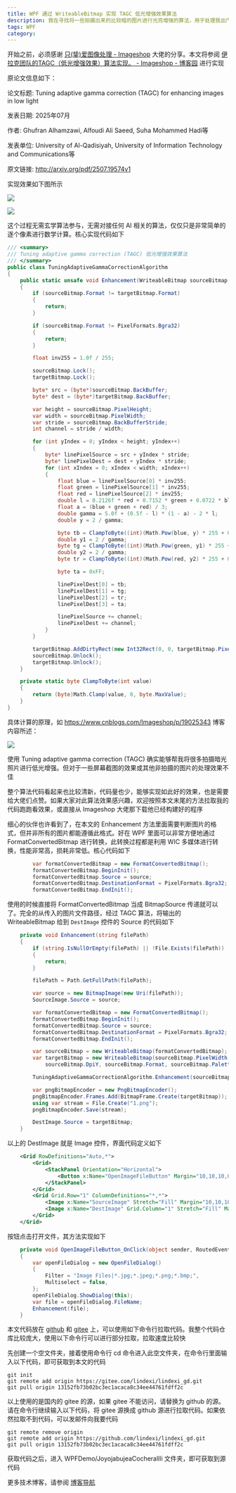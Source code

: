 ```yaml
---
title: WPF 通过 WriteableBitmap 实现 TAGC 低光增强效果算法
description: 我在寻找将一些拍摄出来的比较暗的图片进行光亮增强的算法，用于处理我出门拍的一些照片。我从博客园找到了 Imageshop 大佬记录的伊拉克团队的TAGC（低光增强效果）算法实现，通过阅读大佬的博客和对应的论文，基于 WPF 的 WriteableBitmap 实现 TAGC 低光增强效果算法
tags: WPF
category: 
---
```


<!-- CreateTime:2025/09/17 07:28:07 -->

<!-- 发布 -->
<!-- 博客 -->

开始之前，必须感谢 [只(挚)爱图像处理 - Imageshop](https://www.cnblogs.com/Imageshop ) 大佬的分享。本文将参阅 [伊拉克团队的TAGC（低光增强效果）算法实现。 - Imageshop - 博客园](https://www.cnblogs.com/Imageshop/p/19025343 ) 进行实现

原论文信息如下：

论文标题: Tuning adaptive gamma correction (TAGC) for enhancing images in low light

发表日期: 2025年07月

作者: Ghufran Alhamzawi, Alfoudi Ali Saeed, Suha Mohammed Hadi等

发表单位: University of Al-Qadisiyah, University of Information Technology and Communications等

原文链接: <http://arxiv.org/pdf/2507.19574v1>

实现效果如下图所示

<!-- ![](image/WPF 通过 WriteableBitmap 实现 TAGC 低光增强效果算法/WPF 通过 WriteableBitmap 实现 TAGC 低光增强效果算法0.png) -->
![](https://img2024.cnblogs.com/blog/1080237/202509/1080237-20250917072951149-1102213163.png)

<!-- ![](image/WPF 通过 WriteableBitmap 实现 TAGC 低光增强效果算法/WPF 通过 WriteableBitmap 实现 TAGC 低光增强效果算法1.png) -->
![](https://img2024.cnblogs.com/blog/1080237/202509/1080237-20250917072951510-400412135.png)

这个过程无需玄学算法参与，无需对接任何 AI 相关的算法，仅仅只是非常简单的逐个像素进行数学计算。核心实现代码如下

```csharp
/// <summary>
/// Tuning adaptive gamma correction (TAGC) 低光增强效果算法
/// </summary>
public class TuningAdaptiveGammaCorrectionAlgorithm
{
    public static unsafe void Enhancement(WriteableBitmap sourceBitmap, WriteableBitmap targetBitmap)
    {
        if (sourceBitmap.Format != targetBitmap.Format)
        {
            return;
        }

        if (sourceBitmap.Format != PixelFormats.Bgra32)
        {
            return;
        }

        float inv255 = 1.0f / 255;

        sourceBitmap.Lock();
        targetBitmap.Lock();

        byte* src = (byte*)sourceBitmap.BackBuffer;
        byte* dest = (byte*)targetBitmap.BackBuffer;

        var height = sourceBitmap.PixelHeight;
        var width = sourceBitmap.PixelWidth;
        var stride = sourceBitmap.BackBufferStride;
        int channel = stride / width;

        for (int yIndex = 0; yIndex < height; yIndex++)
        {
            byte* linePixelSource = src + yIndex * stride;
            byte* linePixelDest = dest + yIndex * stride;
            for (int xIndex = 0; xIndex < width; xIndex++)
            {
                float blue = linePixelSource[0] * inv255;
                float green = linePixelSource[1] * inv255;
                float red = linePixelSource[2] * inv255;
                double l = 0.2126f * red + 0.7152 * green + 0.0722 * blue;
                float a = (blue + green + red) / 3;
                double gamma = 5.0f + (0.5f - l) * (1 - a) - 2 * l;
                double y = 2 / gamma;

                byte tb = ClampToByte((int)(Math.Pow(blue, y) * 255 + 0.4999999f));
                double y1 = 2 / gamma;
                byte tg = ClampToByte((int)(Math.Pow(green, y1) * 255 + 0.4999999f));
                double y2 = 2 / gamma;
                byte tr = ClampToByte((int)(Math.Pow(red, y2) * 255 + 0.4999999f));

                byte ta = 0xFF;

                linePixelDest[0] = tb;
                linePixelDest[1] = tg;
                linePixelDest[2] = tr;
                linePixelDest[3] = ta;

                linePixelSource += channel;
                linePixelDest += channel;
            }
        }

        targetBitmap.AddDirtyRect(new Int32Rect(0, 0, targetBitmap.PixelWidth, targetBitmap.PixelHeight));
        sourceBitmap.Unlock();
        targetBitmap.Unlock();
    }

    private static byte ClampToByte(int value)
    {
        return (byte)Math.Clamp(value, 0, byte.MaxValue);
    }
}
```

具体计算的原理，如 <https://www.cnblogs.com/Imageshop/p/19025343> 博客内容所述：

<!-- ![](image/WPF 通过 WriteableBitmap 实现 TAGC 低光增强效果算法/WPF 通过 WriteableBitmap 实现 TAGC 低光增强效果算法2.png) -->
![](https://img2024.cnblogs.com/blog/1080237/202509/1080237-20250917072951791-499367769.png)

使用 Tuning adaptive gamma correction (TAGC) 确实能够帮我将很多拍摄暗光照片进行低光增强。但对于一些屏幕截图的效果或其他非拍摄的图片的处理效果不佳

整个算法代码看起来也比较清新，代码量也少，能够实现如此好的效果，也是需要给大佬们点赞。如果大家对此算法效果感兴趣，欢迎按照本文末尾的方法拉取我的代码跑跑看效果，或直接从 Imageshop 大佬那下载他已经构建好的程序

细心的伙伴也许看到了，在本文的 Enhancement 方法里面需要判断图片的格式，但并非所有的图片都能遵循此格式。好在 WPF 里面可以非常方便地通过 FormatConvertedBitmap 进行转换，此转换过程都是利用 WIC 多媒体进行转换，性能非常高，损耗非常低。核心代码如下

```csharp
        var formatConvertedBitmap = new FormatConvertedBitmap();
        formatConvertedBitmap.BeginInit();
        formatConvertedBitmap.Source = source;
        formatConvertedBitmap.DestinationFormat = PixelFormats.Bgra32;
        formatConvertedBitmap.EndInit();
```

使用的时候直接将 FormatConvertedBitmap 当成 BitmapSource 传递就可以了。完全的从传入的图片文件路径，经过 TAGC 算法，将输出的 WriteableBitmap 给到 `DestImage` 控件的 Source 的代码如下

```csharp
    private void Enhancement(string filePath)
    {
        if (string.IsNullOrEmpty(filePath) || !File.Exists(filePath))
        {
            return;
        }

        filePath = Path.GetFullPath(filePath);

        var source = new BitmapImage(new Uri(filePath));
        SourceImage.Source = source;

        var formatConvertedBitmap = new FormatConvertedBitmap();
        formatConvertedBitmap.BeginInit();
        formatConvertedBitmap.Source = source;
        formatConvertedBitmap.DestinationFormat = PixelFormats.Bgra32;
        formatConvertedBitmap.EndInit();

        var sourceBitmap = new WriteableBitmap(formatConvertedBitmap);
        var targetBitmap = new WriteableBitmap(sourceBitmap.PixelWidth, sourceBitmap.PixelHeight, sourceBitmap.DpiX,
            sourceBitmap.DpiY, sourceBitmap.Format, sourceBitmap.Palette);

        TuningAdaptiveGammaCorrectionAlgorithm.Enhancement(sourceBitmap, targetBitmap);

        var pngBitmapEncoder = new PngBitmapEncoder();
        pngBitmapEncoder.Frames.Add(BitmapFrame.Create(targetBitmap));
        using var stream = File.Create("1.png");
        pngBitmapEncoder.Save(stream);

        DestImage.Source = targetBitmap;
    }
```

以上的 DestImage 就是 Image 控件，界面代码定义如下

```xml
    <Grid RowDefinitions="Auto,*">
        <Grid>
            <StackPanel Orientation="Horizontal">
                <Button x:Name="OpenImageFileButton" Margin="10,10,10,0" Content="打开图片文件" Click="OpenImageFileButton_OnClick"/>
            </StackPanel>
        </Grid>
        <Grid Grid.Row="1" ColumnDefinitions="*,*">
            <Image x:Name="SourceImage" Stretch="Fill" Margin="10,10,10,10"/>
            <Image x:Name="DestImage" Grid.Column="1" Stretch="Fill" Margin="10,10,10,10"/>
        </Grid>
    </Grid>
```

按钮点击打开文件，其方法实现如下

```csharp
    private void OpenImageFileButton_OnClick(object sender, RoutedEventArgs e)
    {
        var openFileDialog = new OpenFileDialog()
        {
            Filter = "Image Files|*.jpg;*.jpeg;*.png;*.bmp;",
            Multiselect = false,
        };
        openFileDialog.ShowDialog(this);
        var file = openFileDialog.FileName;
        Enhancement(file);
    }
```

本文代码放在 [github](https://github.com/lindexi/lindexi_gd/tree/13152fb73b02bc3ec1acaca8c34ee44761fdff2c/WPFDemo/JoyojabujeaCocherallli) 和 [gitee](https://gitee.com/lindexi/lindexi_gd/tree/13152fb73b02bc3ec1acaca8c34ee44761fdff2c/WPFDemo/JoyojabujeaCocherallli) 上，可以使用如下命令行拉取代码。我整个代码仓库比较庞大，使用以下命令行可以进行部分拉取，拉取速度比较快

先创建一个空文件夹，接着使用命令行 cd 命令进入此空文件夹，在命令行里面输入以下代码，即可获取到本文的代码

```
git init
git remote add origin https://gitee.com/lindexi/lindexi_gd.git
git pull origin 13152fb73b02bc3ec1acaca8c34ee44761fdff2c
```

以上使用的是国内的 gitee 的源，如果 gitee 不能访问，请替换为 github 的源。请在命令行继续输入以下代码，将 gitee 源换成 github 源进行拉取代码。如果依然拉取不到代码，可以发邮件向我要代码

```
git remote remove origin
git remote add origin https://github.com/lindexi/lindexi_gd.git
git pull origin 13152fb73b02bc3ec1acaca8c34ee44761fdff2c
```

获取代码之后，进入 WPFDemo/JoyojabujeaCocherallli 文件夹，即可获取到源代码

更多技术博客，请参阅 [博客导航](https://blog.lindexi.com/post/%E5%8D%9A%E5%AE%A2%E5%AF%BC%E8%88%AA.html )
